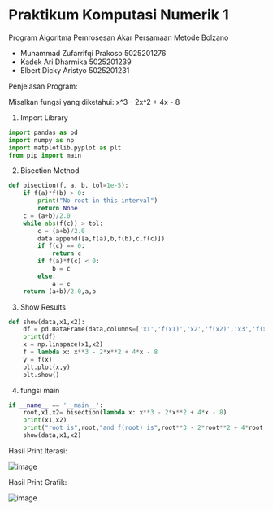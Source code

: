 # Praktikum Komputasi Numerik 1
Program Algoritma Pemrosesan Akar Persamaan Metode Bolzano

- Muhammad Zufarrifqi Prakoso	5025201276
- Kadek Ari Dharmika	5025201239
- Elbert Dicky Aristyo	5025201231

Penjelasan Program:

Misalkan fungsi yang diketahui: x^3 - 2x^2 + 4x - 8

1. Import Library
```python
import pandas as pd
import numpy as np
import matplotlib.pyplot as plt
from pip import main
```

2. Bisection Method
```python
def bisection(f, a, b, tol=1e-5):
    if f(a)*f(b) > 0:
        print("No root in this interval")
        return None
    c = (a+b)/2.0
    while abs(f(c)) > tol:
        c = (a+b)/2.0
        data.append([a,f(a),b,f(b),c,f(c)])
        if f(c) == 0:
            return c
        if f(a)*f(c) < 0:
            b = c
        else:
            a = c
    return (a+b)/2.0,a,b
```
3. Show Results
```python
def show(data,x1,x2):
    df = pd.DataFrame(data,columns=['x1','f(x1)','x2','f(x2)','x3','f(x3)'])
    print(df)
    x = np.linspace(x1,x2)
    f = lambda x: x**3 - 2*x**2 + 4*x - 8
    y = f(x)
    plt.plot(x,y)
    plt.show()
```
4. fungsi main
```python
if __name__ == '__main__':
    root,x1,x2= bisection(lambda x: x**3 - 2*x**2 + 4*x - 8)
    print(x1,x2)
    print("root is",root,"and f(root) is",root**3 - 2*root**2 + 4*root - 8)
    show(data,x1,x2)
```
Hasil Print Iterasi:

![image](https://user-images.githubusercontent.com/55837575/198862907-b60e4ec7-b037-49d5-8440-c2b5dcdc98ab.png)

Hasil Print Grafik:

![image](https://user-images.githubusercontent.com/55837575/198862924-7a45adeb-2b29-4528-87b8-481ab03f3183.png)




